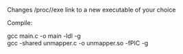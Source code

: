 Changes /proc/<pid>/exe link to a new executable of your choice

Compile:

gcc main.c -o main -ldl -g
<br>
gcc -shared unmapper.c -o unmapper.so -fPIC -g

